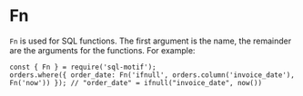 # Fn

`Fn` is used for SQL functions. The first argument is the name, the remainder are the arguments for the functions. For example:

```
const { Fn } = require('sql-motif');
orders.where({ order_date: Fn('ifnull', orders.column('invoice_date'), Fn('now')) }); // "order_date" = ifnull("invoice_date", now())
```

